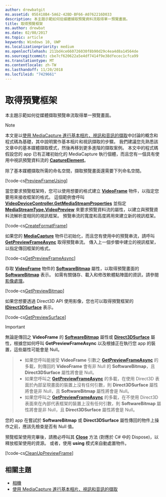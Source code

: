 ```yaml
---
author: drewbatgit
ms.assetid: 05E418B4-5A62-42BD-BF66-A0762216D033
description: 本主題示範如何從媒體擷取預覽資料流取得單一預覽畫面。
title: 取得預覽框架
ms.author: drewbat
ms.date: 02/08/2017
ms.topic: article
keywords: Windows 10, UWP
ms.localizationpriority: medium
ms.openlocfilehash: 211bd4ce660726030f8b90d29c4ea4d8a14564de
ms.sourcegitcommit: cbe7cf620622a5e4df7414f9e38dfecec1cfca99
ms.translationtype: MT
ms.contentlocale: zh-TW
ms.lasthandoff: 11/20/2018
ms.locfileid: "7429661"
---
```

# <a name="get-a-preview-frame"></a>取得預覽框架


本主題示範如何從媒體擷取預覽串流取得單一預覽畫面。

> [!NOTE] 
> 本文是以[使用 MediaCapture 進行基本相片、視訊和音訊的擷取](basic-photo-video-and-audio-capture-with-MediaCapture.md)中討論的概念和程式碼為基礎，其中說明實作基本相片和視訊擷取的步驟。 我們建議您先熟悉該文章中的基本媒體擷取模式，然後再移到更多進階的擷取案例。 本文中的程式碼假設您的 app 已有正確初始化的 MediaCapture 執行個體，而且您有一個具有使用中視訊預覽資料流的 [**CaptureElement**](https://msdn.microsoft.com/library/windows/apps/br209278)。

除了基本媒體擷取所需的命名空間，擷取預覽畫面還需要下列命名空間。

[!code-cs[PreviewFrameUsing](./code/BasicMediaCaptureWin10/cs/MainPage.xaml.cs#SnippetPreviewFrameUsing)]

當您要求預覽框架時，您可以使用想要的格式建立 [**VideoFrame**](https://msdn.microsoft.com/library/windows/apps/dn930917) 物件，以指定您要用來接收框架的格式。 這個範例會呼叫 [**VideoDeviceController.GetMediaStreamProperties**](https://msdn.microsoft.com/library/windows/apps/br211995) 並指定 [**MediaStreamType.VideoPreview**](https://msdn.microsoft.com/library/windows/apps/br226640) 來要求預覽資料流的屬性，以建立與預覽資料流解析度相同的視訊框架。 預覽串流的寬度和高度將用來建立新的視訊框架。

[!code-cs[CreateFormatFrame](./code/BasicMediaCaptureWin10/cs/MainPage.xaml.cs#SnippetCreateFormatFrame)]

如果您的 [**MediaCapture**](https://msdn.microsoft.com/library/windows/apps/br241124) 物件已初始化，而且您有使用中的預覽串流，請呼叫 [**GetPreviewFrameAsync**](https://msdn.microsoft.com/library/windows/apps/dn926711) 取得預覽串流。 傳入上一個步驟中建立的視訊框架，以指定傳回框架的格式。

[!code-cs[GetPreviewFrameAsync](./code/BasicMediaCaptureWin10/cs/MainPage.xaml.cs#SnippetGetPreviewFrameAsync)]

存取 [**VideoFrame**](https://msdn.microsoft.com/library/windows/apps/dn930917) 物件的 [**SoftwareBitmap**](https://msdn.microsoft.com/library/windows/apps/dn930926) 屬性，以取得預覽畫面的 [**SoftwareBitmap**](https://msdn.microsoft.com/library/windows/apps/dn887358) 表示。 如需有關儲存、載入和修改軟體點陣圖的資訊，請參閱[影像處理](imaging.md)。

[!code-cs[GetPreviewBitmap](./code/BasicMediaCaptureWin10/cs/MainPage.xaml.cs#SnippetGetPreviewBitmap)]

如果您想要透過 Direct3D API 使用影像，您也可以取得預覽框架的 [**IDirect3DSurface**](https://msdn.microsoft.com/library/windows/apps/dn965505) 表示。

[!code-cs[GetPreviewSurface](./code/BasicMediaCaptureWin10/cs/MainPage.xaml.cs#SnippetGetPreviewSurface)]

> [!IMPORTANT]
> 無論是傳回之 **VideoFrame** 的 [**SoftwareBitmap**](https://msdn.microsoft.com/library/windows/apps/dn930926) 屬性或 [**Direct3DSurface**](https://msdn.microsoft.com/library/windows/apps/dn930920) 屬性，根據您如何呼叫 **GetPreviewFrameAsync** 以及根據正在執行您 app 的裝置，這些屬性可能會是 Null。

> - 如果您呼叫能接受 **VideoFrame** 引數之 [**GetPreviewFrameAsync**](https://msdn.microsoft.com/library/windows/apps/dn926713) 的多載，則傳回的 **VideoFrame** 會有非 Null 的 **SoftwareBitmap**，且 **Direct3DSurface** 屬性將會是 Null。
> - 如果您呼叫之 [**GetPreviewFrameAsync**](https://msdn.microsoft.com/library/windows/apps/dn926712) 的多載，在使用 Direct3D 表面於內部呈現畫面的裝置上沒有任何引數，則 **Direct3DSurface** 屬性將會是非 Null，且 **SoftwareBitmap** 屬性將會是 Null。
> - 如果您呼叫之 [**GetPreviewFrameAsync**](https://msdn.microsoft.com/library/windows/apps/dn926712) 的多載，在不使用 Direct3D 表面來在內部代表框架的裝置上沒有任何引數，則 **SoftwareBitmap** 屬性將會是非 Null，且 **Direct3DSurface** 屬性將會是 Null。

您的 app 在嘗試於 **SoftwareBitmap** 或 **Direct3DSurface** 屬性傳回的物件上操作之前，應該先檢查是否有 Null 值。

預覽框架使用完畢後，請務必呼叫其 [**Close**](https://msdn.microsoft.com/library/windows/apps/dn930918) 方法 (對應於 C# 中的 Dispose)，以釋放框架使用的資源。 或者，使用 **using** 模式來自動處置物件。

[!code-cs[CleanUpPreviewFrame](./code/BasicMediaCaptureWin10/cs/MainPage.xaml.cs#SnippetCleanUpPreviewFrame)]

## <a name="related-topics"></a>相關主題

* [相機](camera.md)
* [使用 MediaCapture 進行基本相片、視訊和音訊的擷取](basic-photo-video-and-audio-capture-with-MediaCapture.md)
 

 





